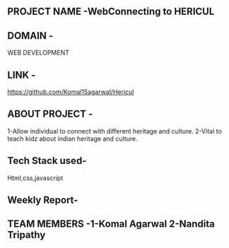 ## PROJECT NAME -WebConnecting to HERICUL


## DOMAIN - 
WEB DEVELOPMENT


## LINK - 
https://github.com/Komal15agarwal/Hericul

## ABOUT PROJECT - 
1-Allow individual to connect with different heritage and culture. 2-Vital to teach kidz about indian heritage and culture.

## Tech Stack used-
Html,css,javascript

## Weekly Report-


## TEAM MEMBERS -1-Komal Agarwal 2-Nandita Tripathy
